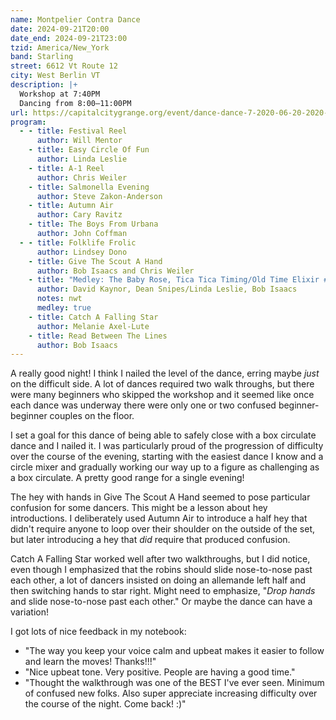 ```yaml
---
name: Montpelier Contra Dance
date: 2024-09-21T20:00
date_end: 2024-09-21T23:00
tzid: America/New_York
band: Starling
street: 6612 Vt Route 12
city: West Berlin VT
description: |+
  Workshop at 7:40PM  
  Dancing from 8:00–11:00PM
url: https://capitalcitygrange.org/event/dance-dance-7-2020-06-20-2020-10-17/2024-09-21/
program:
  - - title: Festival Reel
      author: Will Mentor
    - title: Easy Circle Of Fun
      author: Linda Leslie
    - title: A-1 Reel
      author: Chris Weiler
    - title: Salmonella Evening
      author: Steve Zakon-Anderson
    - title: Autumn Air
      author: Cary Ravitz
    - title: The Boys From Urbana
      author: John Coffman
  - - title: Folklife Frolic
      author: Lindsey Dono
    - title: Give The Scout A Hand
      author: Bob Isaacs and Chris Weiler
    - title: "Medley: The Baby Rose, Tica Tica Timing/Old Time Elixir #2, Butter"
      author: David Kaynor, Dean Snipes/Linda Leslie, Bob Isaacs
      notes: nwt
      medley: true
    - title: Catch A Falling Star
      author: Melanie Axel-Lute
    - title: Read Between The Lines
      author: Bob Isaacs
---
```


A really good night! I think I nailed the level of the dance, erring maybe *just* on the difficult side. A lot of dances required two walk throughs, but there were many beginners who skipped the workshop and it seemed like once each dance was underway there were only one or two confused beginner-beginner couples on the floor.

I set a goal for this dance of being able to safely close with a box circulate dance and I nailed it. I was particularly proud of the progression of difficulty over the course of the evening, starting with the easiest dance I know and a circle mixer and gradually working our way up to a figure as challenging as a box circulate. A pretty good range for a single evening!

The hey with hands in Give The Scout A Hand seemed to pose particular confusion for some dancers. This might be a lesson about hey introductions. I deliberately used Autumn Air to introduce a half hey that didn't require anyone to loop over their shoulder on the outside of the set, but later introducing a hey that *did* require that produced confusion.

Catch A Falling Star worked well after two walkthroughs, but I did notice, even though I emphasized that the robins should slide nose-to-nose past each other, a lot of dancers insisted on doing an allemande left half and then switching hands to star right. Might need to emphasize, "_Drop hands_ and slide nose-to-nose past each other." Or maybe the dance can have a variation!

I got lots of nice feedback in my notebook:

- "The way you keep your voice calm and upbeat makes it easier to follow and learn the moves! Thanks!!!"
- "Nice upbeat tone. Very positive. People are having a good time."
- "Thought the walkthrough was one of the BEST I've ever seen. Minimum of confused new folks. Also super appreciate increasing difficulty over the course of the night. Come back! :)"
